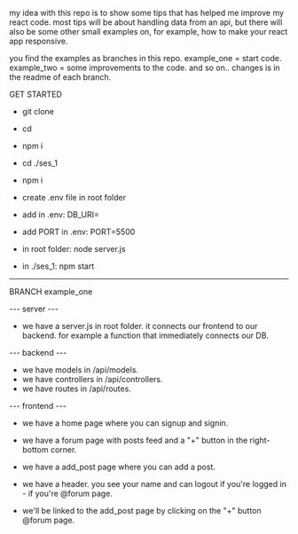 <!-- @format -->

my idea with this repo is to show some tips that has helped me improve my react code.
most tips will be about handling data from an api, but there will also be some other small examples on, for example, how to make your react app responsive.

you find the examples as branches in this repo. example_one = start code. example_two = some improvements to the code. and so on.. changes is in the readme of each branch.

GET STARTED

- git clone <thisProject>
- cd <thisProject>
- npm i
- cd ./ses_1
- npm i

- create .env file in root folder
- add in .env: DB_URI=<yourMongoConnectionString>
- add PORT in .env: PORT=5500

- in root folder: node server.js
- in ./ses_1: npm start

---

BRANCH example_one

--- server ---

- we have a server.js in root folder. it connects our frontend to our backend. for example a function that immediately connects our DB.

--- backend ---

- we have models in /api/models.
- we have controllers in /api/controllers.
- we have routes in /api/routes.

--- frontend ---

- we have a home page where you can signup and signin.
- we have a forum page with posts feed and a "+" button in the right-bottom corner.
- we have a add_post page where you can add a post.

- we have a header. you see your name and can logout if you're logged in - if you're @forum page.

- we'll be linked to the add_post page by clicking on the "+" button @forum page.
